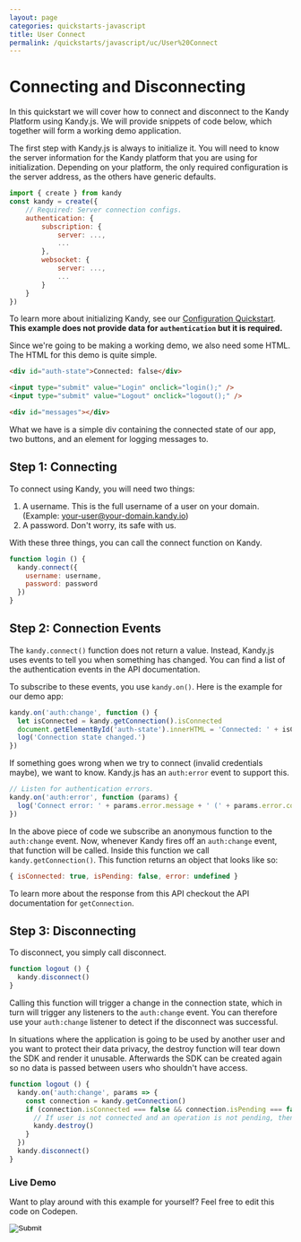 ```yaml
---
layout: page
categories: quickstarts-javascript
title: User Connect
permalink: /quickstarts/javascript/uc/User%20Connect
---
```


# Connecting and Disconnecting

In this quickstart we will cover how to connect and disconnect to the Kandy Platform using Kandy.js. We will provide snippets of code below, which together will form a working demo application.

The first step with Kandy.js is always to initialize it. You will need to know the server information for the Kandy platform that you are using for initialization. Depending on your platform, the only required configuration is the server address, as the others have generic defaults.

```javascript 
import { create } from kandy
const kandy = create({
    // Required: Server connection configs.
    authentication: {
        subscription: {
            server: ...,
            ...
        },
        websocket: {
            server: ...,
            ...
        }
    }
})
```

To learn more about initializing Kandy, see our [Configuration Quickstart](Configurations). **This example does not provide data for `authentication` but it is required.**

Since we're going to be making a working demo, we also need some HTML. The HTML for this demo is quite simple.

```html
<div id="auth-state">Connected: false</div>

<input type="submit" value="Login" onclick="login();" />
<input type="submit" value="Logout" onclick="logout();" />

<div id="messages"></div>
```

What we have is a simple div containing the connected state of our app, two buttons, and an element for logging messages to.

## Step 1: Connecting

To connect using Kandy, you will need two things:

1. A username. This is the full username of a user on your domain. (Example: your-user@your-domain.kandy.io)
1. A password. Don't worry, its safe with us.

With these three things, you can call the connect function on Kandy.

```javascript
function login () {
  kandy.connect({
    username: username,
    password: password
  })
}
```

## Step 2: Connection Events

The `kandy.connect()` function does not return a value. Instead, Kandy.js uses events to tell you when something has changed. You can find a list of the authentication events in the API documentation.

To subscribe to these events, you use `kandy.on()`. Here is the example for our demo app:

```javascript
kandy.on('auth:change', function () {
  let isConnected = kandy.getConnection().isConnected
  document.getElementById('auth-state').innerHTML = 'Connected: ' + isConnected
  log('Connection state changed.')
})
```

If something goes wrong when we try to connect (invalid credentials maybe), we want to know. Kandy.js has an `auth:error` event to support this.

```javascript
// Listen for authentication errors.
kandy.on('auth:error', function (params) {
  log('Connect error: ' + params.error.message + ' (' + params.error.code + ')')
})
```

In the above piece of code we subscribe an anonymous function to the `auth:change` event. Now, whenever Kandy fires off an `auth:change` event, that function will be called. Inside this function we call `kandy.getConnection()`. This function returns an object that looks like so:

```javascript 
{ isConnected: true, isPending: false, error: undefined }
```

To learn more about the response from this API checkout the API documentation for `getConnection`.

## Step 3: Disconnecting

To disconnect, you simply call disconnect.

```javascript
function logout () {
  kandy.disconnect()
}
```

Calling this function will trigger a change in the connection state, which in turn will trigger any listeners to the `auth:change` event. You can therefore use your `auth:change` listener to detect if the disconnect was successful.

In situations where the application is going to be used by another user and you want to protect their data privacy, the destroy function will tear down the SDK and render it unusable. Afterwards the SDK can be created again so no data is passed between users who shouldn't have access.

```javascript
function logout () {
  kandy.on('auth:change', params => {
    const connection = kandy.getConnection()
    if (connection.isConnected === false && connection.isPending === false) {
      // If user is not connected and an operation is not pending, then the user disconnected.
      kandy.destroy()
    }
  })
  kandy.disconnect()
}
```

### Live Demo

Want to play around with this example for yourself? Feel free to edit this code on Codepen.

<form action="https://codepen.io/pen/define" method="POST" target="_blank" class="codepen-form"><input type="hidden" name="data" value=' {&quot;js&quot;:&quot;/**\n * Kandy.io Authentication Demo\n */\n\nconst { create } = Kandy\nconst kandy = create({\n    // Required: Server connection configs.\n    authentication: {\n        subscription: {\n            server: ...,\n            ...\n        },\n        websocket: {\n            server: ...,\n            ...\n        }\n    }\n})\n\nvar username = &apos;UsernameHere&apos;\nvar password = &apos;PasswordHere&apos;\n\nfunction login () {\n  kandy.connect({\n    username: username,\n    password: password\n  })\n}\n\nkandy.on(&apos;auth:change&apos;, function () {\n  let isConnected = kandy.getConnection().isConnected\n  document.getElementById(&apos;auth-state&apos;).innerHTML = &apos;Connected: &apos; + isConnected\n  log(&apos;Connection state changed.&apos;)\n})\n\n// Listen for authentication errors.\nkandy.on(&apos;auth:error&apos;, function (params) {\n  log(&apos;Connect error: &apos; + params.error.message + &apos; (&apos; + params.error.code + &apos;)&apos;)\n})\n\nfunction logout () {\n  kandy.disconnect()\n}\n\nfunction logout () {\n  kandy.on(&apos;auth:change&apos;, params => {\n    const connection = kandy.getConnection()\n    if (connection.isConnected === false && connection.isPending === false) {\n      // If user is not connected and an operation is not pending, then the user disconnected.\n      kandy.destroy()\n    }\n  })\n  kandy.disconnect()\n}\n\n// Utility function for appending messages to the message div.\nfunction log (message) {\n  document.getElementById(&apos;messages&apos;).innerHTML += &apos;<div>&apos; + message + &apos;</div>&apos;\n}\n\n&quot;,&quot;html&quot;:&quot;<div id=\&quot;auth-state\&quot;>Connected: false</div>\n\n<input type=\&quot;submit\&quot; value=\&quot;Login\&quot; onclick=\&quot;login();\&quot; />\n<input type=\&quot;submit\&quot; value=\&quot;Logout\&quot; onclick=\&quot;logout();\&quot; />\n\n<div id=\&quot;messages\&quot;></div>\n\n&quot;,&quot;css&quot;:&quot;&quot;,&quot;title&quot;:&quot;Kandy.io Authentication Demo&quot;,&quot;editors&quot;:&quot;101&quot;,&quot;js_external&quot;:&quot;https://cdn.jsdelivr.net/gh/Kandy-IO/kandy-uc-js-sdk-3.x@497/dist/kandy.js&quot;} '><input type="image" src="./TryItOn-CodePen.png"></form>

